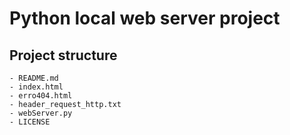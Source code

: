 # Python local web server project

## Project structure

    - README.md
    - index.html
    - erro404.html
    - header_request_http.txt
    - webServer.py
    - LICENSE
